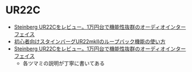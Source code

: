 # UR22C

* [Steinberg UR22Cをレビュー。1万円台で機能性抜群のオーディオインターフェイス](https://music-thcreate.com/steinberg-ur22c/)
* [初心者向けスタインバーグUR22mkIIのループバック機能の使い方](https://kozou-arekore.com/ur22mkii-loopback/)
* [Steinberg UR22Cをレビュー。1万円台で機能性抜群のオーディオインターフェイス](https://music-thcreate.com/steinberg-ur22c/)
    * 各ツマミの説明が丁寧に書いてある

